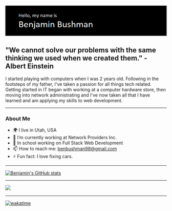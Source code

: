 <p align="center">
  <img src="./header.png"/>
</p>

## "We cannot solve our problems with the same thinking we used when we created them." - Albert Einstein

I started playing with computers when I was 2 years old. Following in the footsteps of my father, I've taken a passion for all things tech related. Getting started in IT began with working at a computer hardware store, then moving into network administrating and I've now taken all that I have learned and am applying my skills to web development.

----------------------------

### About Me
- 🌍 I live in Utah, USA
- 🔭 I’m currently working at Network Providers Inc.
- 💬 In school working on Full Stack Web Development
- 📫 How to reach me: benbushman98@gmail.com
- ⚡ Fun fact: I love fixing cars.

----------------------------

[![Benjamin's GitHub stats](https://github-readme-stats.vercel.app/api?username=benbushman98)](https://github.com/anuraghazra/github-readme-stats)

----------------------------

<a href="https://wakatime.com"><img src="https://wakatime.com/share/@d5bf7d44-40df-44fa-8584-1d216fc91153/0de66cd8-b286-4107-a998-3c4aa21cfbf7.png" /></a>

----------------------------

[![wakatime](https://wakatime.com/badge/user/d5bf7d44-40df-44fa-8584-1d216fc91153.svg)](https://wakatime.com/@d5bf7d44-40df-44fa-8584-1d216fc91153)
